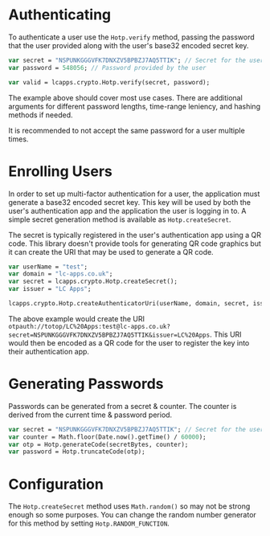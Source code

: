 # Authenticating
To authenticate a user use the `Hotp.verify` method, passing the password that the user provided along with the user's base32 encoded secret key.
```haxe
var secret = "NSPUNKGGGVFK7DNXZV5BPBZJ7AQ5TTIK"; // Secret for the user's account
var password = 548056; // Password provided by the user

var valid = lcapps.crypto.Hotp.verify(secret, password);
```
The example above should cover most use cases. There are additional arguments for different password lengths, time-range leniency, and hashing methods if needed.

It is recommended to not accept the same password for a user multiple times.

# Enrolling Users
In order to set up multi-factor authentication for a user, the application must generate a base32 encoded secret key. This key will be used by both the user's authentication app and the application the user is logging in to. A simple secret generation method is available as `Hotp.createSecret`.

The secret is typically registered in the user's authentication app using a QR code. This library doesn't provide tools for generating QR code graphics but it can create the URI that may be used to generate a QR code.
```haxe
var userName = "test";
var domain = "lc-apps.co.uk";
var secret = lcapps.crypto.Hotp.createSecret();
var issuer = "LC Apps";

lcapps.crypto.Hotp.createAuthenticatorUri(userName, domain, secret, issuer);
```
The above example would create the URI `otpauth://totop/LC%20Apps:test@lc-apps.co.uk?secret=NSPUNKGGGVFK7DNXZV5BPBZJ7AQ5TTIK&issuer=LC%20Apps`. This URI would then be encoded as a QR code for the user to register the key into their authentication app.

# Generating Passwords
Passwords can be generated from a secret & counter. The counter is derived from the current time & password period.
```haxe
var secret = "NSPUNKGGGVFK7DNXZV5BPBZJ7AQ5TTIK"; // Secret for the user's account
var counter = Math.floor(Date.now().getTime() / 60000);
var otp = Hotp.generateCode(secretBytes, counter);
var password = Hotp.truncateCode(otp);
```

# Configuration
The `Hotp.createSecret` method uses `Math.random()` so may not be strong enough so some purposes. 
You can change the random number generator for this method by setting `Hotp.RANDOM_FUNCTION`.
